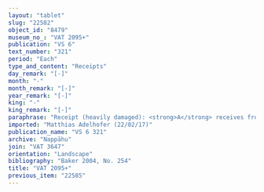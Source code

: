 ```yaml
---
layout: "tablet"
slug: "22582"
object_id: "8479"
museum_no_: "VAT 2095+"
publication: "VS 6"
text_number: "321"
period: "Each"
type_and_content: "Receipts"
day_remark: "[-]"
month: "-"
month_remark: "[-]"
year_remark: "[-]"
king: "-"
king_remark: "[-]"
paraphrase: "Receipt (heavily damaged): <strong>A</strong> receives from <strong>B</strong> an unkown commodity. Each party has taken a copy. 4 witnesses and the scribe (Nidintu-Marduk//[Rab-ban&ecirc;]) (son-in-law of <strong>A</strong>).<br /> &nbsp;<br /> <strong>A</strong> = Iddin-Nab&ucirc;/Nab&ucirc;-bān-zēri//Nappāhu; <strong>B</strong>&nbsp;= Nab&ucirc;-bullissu/Basia//Si[ˀātu]<br /> &nbsp;"
imported: "Matthias Adelhofer (22/02/17)"
publication_name: "VS 6 321"
archive: "Nappāhu"
join: "VAT 3647"
orientation: "Landscape"
bibliography: "Baker 2004, No. 254"
title: "VAT 2095+"
previous_item: "22585"
---
```


